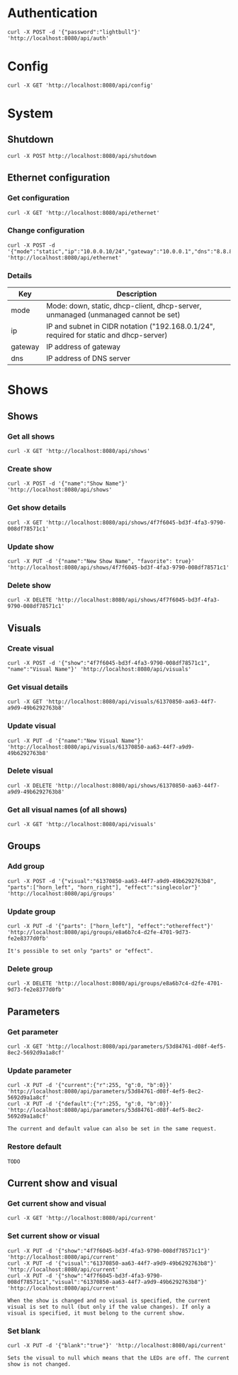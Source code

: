 # Authentication

    curl -X POST -d '{"password":"lightbull"}' 'http://localhost:8080/api/auth'

# Config

    curl -X GET 'http://localhost:8080/api/config'

# System

## Shutdown

    curl -X POST http://localhost:8080/api/shutdown

## Ethernet configuration

### Get configuration

    curl -X GET 'http://localhost:8080/api/ethernet'

### Change configuration

    curl -X POST -d '{"mode":"static","ip":"10.0.0.10/24","gateway":"10.0.0.1","dns":"8.8.8.8"}' 'http://localhost:8080/api/ethernet'

### Details
Key     | Description
--------|---------------------
mode    | Mode: down, static, dhcp-client, dhcp-server, unmanaged (unmanaged cannot be set)
ip      | IP and subnet in CIDR notation ("192.168.0.1/24", required for static and dhcp-server)
gateway | IP address of gateway
dns     | IP address of DNS server

# Shows

## Shows

### Get all shows

    curl -X GET 'http://localhost:8080/api/shows'

### Create show

    curl -X POST -d '{"name":"Show Name"}' 'http://localhost:8080/api/shows'

### Get show details

    curl -X GET 'http://localhost:8080/api/shows/4f7f6045-bd3f-4fa3-9790-008df78571c1'

### Update show

    curl -X PUT -d '{"name":"New Show Name", "favorite": true}' 'http://localhost:8080/api/shows/4f7f6045-bd3f-4fa3-9790-008df78571c1'

### Delete show

    curl -X DELETE 'http://localhost:8080/api/shows/4f7f6045-bd3f-4fa3-9790-008df78571c1'

## Visuals

### Create visual

    curl -X POST -d '{"show":"4f7f6045-bd3f-4fa3-9790-008df78571c1", "name":"Visual Name"}' 'http://localhost:8080/api/visuals'

### Get visual details

    curl -X GET 'http://localhost:8080/api/visuals/61370850-aa63-44f7-a9d9-49b6292763b8'

### Update visual

    curl -X PUT -d '{"name":"New Visual Name"}' 'http://localhost:8080/api/visuals/61370850-aa63-44f7-a9d9-49b6292763b8'

### Delete visual

    curl -X DELETE 'http://localhost:8080/api/shows/61370850-aa63-44f7-a9d9-49b6292763b8'

### Get all visual names (of all shows)

    curl -X GET 'http://localhost:8080/api/visuals'

## Groups

### Add group

    curl -X POST -d '{"visual":"61370850-aa63-44f7-a9d9-49b6292763b8", "parts":["horn_left", "horn_right"], "effect":"singlecolor"}' 'http://localhost:8080/api/groups'

### Update group

    curl -X PUT -d '{"parts": ["horn_left"], "effect":"othereffect"}' 'http://localhost:8080/api/groups/e8a6b7c4-d2fe-4701-9d73-fe2e8377d0fb'

    It's possible to set only "parts" or "effect".

### Delete group

    curl -X DELETE 'http://localhost:8080/api/groups/e8a6b7c4-d2fe-4701-9d73-fe2e8377d0fb'

## Parameters

### Get parameter

    curl -X GET 'http://localhost:8080/api/parameters/53d84761-d08f-4ef5-8ec2-5692d9a1a8cf'

### Update parameter

    curl -X PUT -d '{"current":{"r":255, "g":0, "b":0}}' 'http://localhost:8080/api/parameters/53d84761-d08f-4ef5-8ec2-5692d9a1a8cf' 
    curl -X PUT -d '{"default":{"r":255, "g":0, "b":0}}' 'http://localhost:8080/api/parameters/53d84761-d08f-4ef5-8ec2-5692d9a1a8cf' 

    The current and default value can also be set in the same request.

### Restore default

    TODO

## Current show and visual

### Get current show and visual

    curl -X GET 'http://localhost:8080/api/current'

### Set current show or visual

    curl -X PUT -d '{"show":"4f7f6045-bd3f-4fa3-9790-008df78571c1"}' 'http://localhost:8080/api/current'
    curl -X PUT -d '{"visual":"61370850-aa63-44f7-a9d9-49b6292763b8"}' 'http://localhost:8080/api/current'
    curl -X PUT -d '{"show":"4f7f6045-bd3f-4fa3-9790-008df78571c1","visual":"61370850-aa63-44f7-a9d9-49b6292763b8"}' 'http://localhost:8080/api/current'

    When the show is changed and no visual is specified, the current visual is set to null (but only if the value changes). If only a visual is specified, it must belong to the current show.

### Set blank

    curl -X PUT -d '{"blank":"true"}' 'http://localhost:8080/api/current'

    Sets the visual to null which means that the LEDs are off. The current show is not changed.